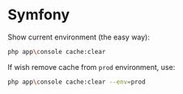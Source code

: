 # Symfony

Show current environment (the easy way):

```bash
php app\console cache:clear
```

If wish remove cache from `prod` environment, use:

```bash
php app\console cache:clear --env=prod
```

